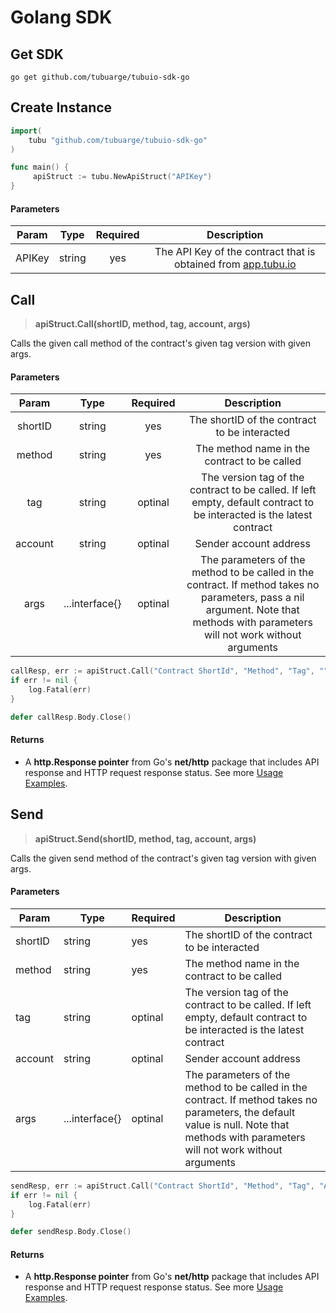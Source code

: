 # Golang SDK

## Get SDK
`go get github.com/tubuarge/tubuio-sdk-go`


## Create Instance
```go
import(
    tubu "github.com/tubuarge/tubuio-sdk-go"
)

func main() {
     apiStruct := tubu.NewApiStruct("APIKey")
}
```
#### Parameters
|Param|Type|Required|Description|
|:---:|:---:|:---:|:---:|
| APIKey | string |yes|The API Key of the contract that is obtained from [app.tubu.io](https://app.tubu.io) |


## Call

> **apiStruct.Call(shortID, method, tag, account, args)**

Calls the given call method of the contract's given tag version with given args.

#### Parameters

|Param|Type|Required|Description|
|:---:|:---:|:---:|:---:|
|shortID | string |yes |The shortID of the contract to be interacted |
|method | string |yes| The method name in the contract to be called |
|tag | string | optinal| The version tag of the contract to be called. If left empty, default contract to be interacted is the latest contract|
|account | string |optinal| Sender account address|
|args | ...interface{} | optinal | The parameters of the method to be called in the contract. If method takes no parameters, pass a nil argument. Note that methods with parameters will not work without arguments|

```go
callResp, err := apiStruct.Call("Contract ShortId", "Method", "Tag", "")
if err != nil {
    log.Fatal(err)
}

defer callResp.Body.Close()
```

#### Returns
- A **http.Response pointer** from Go's **net/http** package that includes API response and HTTP request response status. See more [Usage Examples](https://github.com/tubuarge/tubuio-sdk-go/tree/main/examples).

## Send

> **apiStruct.Send(shortID, method, tag, account, args)**

Calls the given send method of the contract's given tag version with given args.

#### Parameters
|Param|Type| Required |Description|
|---|---|---|---|
|shortID | string | yes|The shortID of the contract to be interacted |
|method | string | yes| The method name in the contract to be called |
|tag | string | optinal |The version tag of the contract to be called. If left empty, default contract to be interacted is the latest contract|
|account | string | optinal| Sender account address|
|args | ...interface{} | optinal| The parameters of the method to be called in the contract. If method takes no parameters, the default value is null. Note that methods with parameters will not work without arguments|

```go
sendResp, err := apiStruct.Call("Contract ShortId", "Method", "Tag", "Account Address", "item", 123, true)
if err != nil {
    log.Fatal(err)
}

defer sendResp.Body.Close()
```

#### Returns
- A **http.Response pointer** from Go's **net/http** package that includes API response and HTTP request response status. See more [Usage Examples](https://github.com/tubuarge/tubuio-sdk-go/tree/main/examples).
